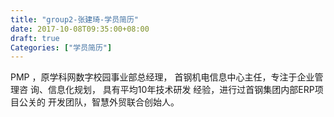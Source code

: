 ```yaml
---
title: "group2-张建琦-学员简历"
date: 2017-10-08T09:35:00+08:00
draft: true
Categories: ["学员简历"]
---
```



PMP ，原学科网数字校园事业部总经理，
首钢机电信息中心主任，专注于企业管理咨
询、信息化规划， 具有平均10年技术研发
经验，进行过首钢集团内部ERP项目公关的
开发团队，智慧外贸联合创始人。
